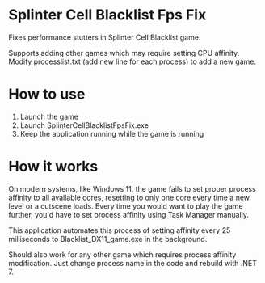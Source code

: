 # Splinter Cell Blacklist Fps Fix
Fixes performance stutters in Splinter Cell Blacklist game.

Supports adding other games which may require setting CPU affinity. Modify processlist.txt (add new line for each process) to add a new game.

# How to use
1. Launch the game
2. Launch SplinterCellBlacklistFpsFix.exe
3. Keep the application running while the game is running

# How it works
On modern systems, like Windows 11, the game fails to set proper process affinity to all available cores, resetting to only one core every time a new level or a cutscene loads. Every time you would want to play the game further, you'd have to set process affinity using Task Manager manually.

This application automates this process of setting affinity every 25 milliseconds to Blacklist_DX11_game.exe in the background.

Should also work for any other game which requires process affinity modification. Just change process name in the code and rebuild with .NET 7.
